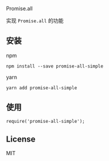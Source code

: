 Promise.all

实现 `Promise.all` 的功能

## 安装

npm
```
npm install --save promise-all-simple
```

yarn
```
yarn add promise-all-simple
```

## 使用

```
require('promise-all-simple');
```

## License

MIT
